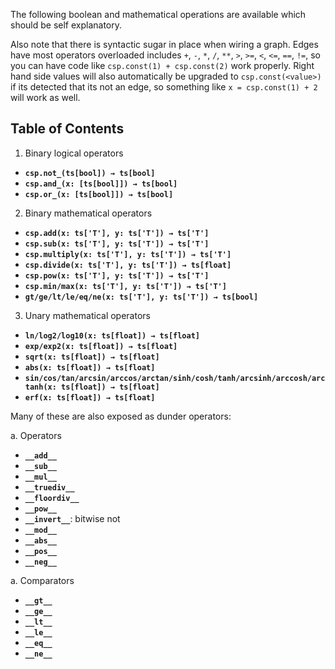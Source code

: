 The following boolean and mathematical operations are available which should be self explanatory. 

Also note that there is syntactic sugar in place when wiring a graph.
Edges have most operators overloaded includes `+`, `-`, `*`, `/`, `**`, `>`, `>=`, `<`, `<=`, `==`, `!=`, so you can have code like `csp.const(1) + csp.const(2)` work properly.
Right hand side values will also automatically be upgraded to `csp.const(<value>)` if its detected that its not an edge, so something like `x = csp.const(1) + 2` will work as well.

## Table of Contents

1. Binary logical operators
- **`csp.not_(ts[bool]) → ts[bool]`**
- **`csp.and_(x: [ts[bool]]) → ts[bool]`**
- **`csp.or_(x: [ts[bool]]) → ts[bool]`**

2. Binary mathematical operators
- **`csp.add(x: ts['T'], y: ts['T']) → ts['T']`**
- **`csp.sub(x: ts['T'], y: ts['T']) → ts['T']`**
- **`csp.multiply(x: ts['T'], y: ts['T']) → ts['T']`**
- **`csp.divide(x: ts['T'], y: ts['T']) → ts[float]`**
- **`csp.pow(x: ts['T'], y: ts['T']) → ts['T']`**
- **`csp.min/max(x: ts['T'], y: ts['T']) → ts['T']`**
- **`gt/ge/lt/le/eq/ne(x: ts['T'], y: ts['T']) → ts[bool]`**

3. Unary mathematical operators
- **`ln/log2/log10(x: ts[float]) → ts[float]`**
- **`exp/exp2(x: ts[float]) → ts[float]`**
- **`sqrt(x: ts[float]) → ts[float]`**
- **`abs(x: ts[float]) → ts[float]`**
- **`sin/cos/tan/arcsin/arccos/arctan/sinh/cosh/tanh/arcsinh/arccosh/arctanh(x: ts[float]) → ts[float]`**
- **`erf(x: ts[float]) → ts[float]`**

Many of these are also exposed as dunder operators:

a. Operators
- **`__add__`**
- **`__sub__`**
- **`__mul__`**
- **`__truediv__`**
- **`__floordiv__`**
- **`__pow__`**
- **`__invert__`**: bitwise not
- **`__mod__`**
- **`__abs__`**
- **`__pos__`**
- **`__neg__`**

a. Comparators

- **`__gt__`**
- **`__ge__`**
- **`__lt__`**
- **`__le__`**
- **`__eq__`**
- **`__ne__`**
